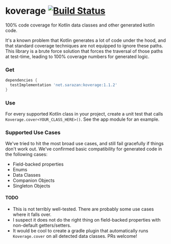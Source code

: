 # koverage [![Build Status](https://travis-ci.org/asarazan/koverage.svg?branch=master)](https://travis-ci.org/asarazan/koverage)
100% code coverage for Kotlin data classes and other generated kotlin code.

It's a known problem that Kotlin generates a lot of code under the hood, and that standard coverage techniques are not equipped to ignore these paths. This library is a brute force solution that forces the traversal of those paths at test-time, leading to 100% coverage numbers for generated logic.

### Get
```gradle
dependencies {
  testImplementation 'net.sarazan:koverage:1.1.2'
}
```

### Use
For every supported Kotlin class in your project, create a unit test that calls `Koverage.cover<YOUR_CLASS_HERE>()`. See the app module for an example.

### Supported Use Cases
We've tried to hit the most broad use cases, and still fail gracefully if things don't work out. We've confirmed basic compatibility for generated code in the following cases:
* Field-backed properties
* Enums
* Data Classes
* Companion Objects
* Singleton Objects

#### TODO
* This is not terribly well-tested. There are probably some use cases where it falls over.
* I suspect it does not do the right thing on field-backed properties with non-default getters/setters.
* It would be cool to create a gradle plugin that automatically runs `Koverage.cover` on all detected data classes. PRs welcome!
